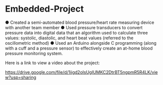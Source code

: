 # Embedded-Project
● Created a semi-automated blood pressure/heart rate measuring device with another team member
● Used pressure transducers to convert pressure data into digital data that an algorithm used to calculate three values: systolic,
diastolic, and heart beat values (referred to the oscillometric method)
● Used an Arduino alongside C programming (along with a cuff and a pressure sensor) to effectively create an at-home blood
pressure monitoring system.


Here is a link to view a video about the project:

https://drive.google.com/file/d/1iigd2oIsUgIUMKC2DtrBT5ngpmR5R4LK/view?usp=sharing
